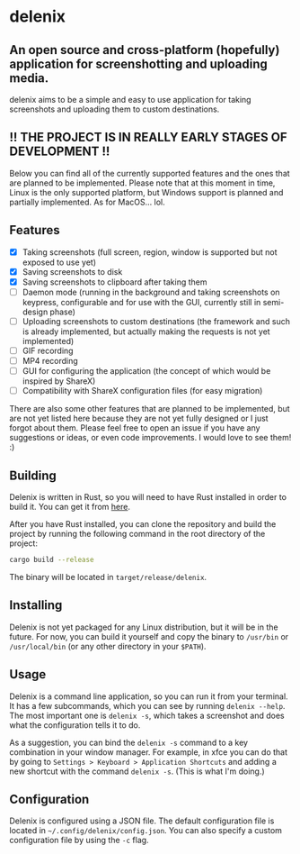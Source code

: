 # delenix

## An open source and cross-platform (hopefully) application for screenshotting and uploading media.

delenix aims to be a simple and easy to use application for taking screenshots and uploading them to custom destinations.

## !! THE PROJECT IS IN REALLY EARLY STAGES OF DEVELOPMENT !!

Below you can find all of the currently supported features and the ones that are planned to be implemented.
Please note that at this moment in time, Linux is the only supported platform, but Windows support is planned and partially implemented. As for MacOS... lol.

## Features

- [x] Taking screenshots (full screen, region, window is supported but not exposed to use yet)
- [x] Saving screenshots to disk
- [x] Saving screenshots to clipboard after taking them
- [ ] Daemon mode (running in the background and taking screenshots on keypress, configurable and for use with the GUI, currently still in semi-design phase)
- [ ] Uploading screenshots to custom destinations (the framework and such is already implemented, but actually making the requests is not yet implemented)
- [ ] GIF recording
- [ ] MP4 recording
- [ ] GUI for configuring the application (the concept of which would be inspired by ShareX)
- [ ] Compatibility with ShareX configuration files (for easy migration)

There are also some other features that are planned to be implemented, but are not yet listed here because they are not yet fully designed or I just forgot about them. Please feel free to open an issue if you have any suggestions or ideas, or even code improvements. I would love to see them! :)

## Building

Delenix is written in Rust, so you will need to have Rust installed in order to build it. You can get it from [here](https://rustup.rs/).

After you have Rust installed, you can clone the repository and build the project by running the following command in the root directory of the project:

```bash
cargo build --release
```

The binary will be located in `target/release/delenix`.

## Installing

Delenix is not yet packaged for any Linux distribution, but it will be in the future. For now, you can build it yourself and copy the binary to `/usr/bin` or `/usr/local/bin` (or any other directory in your `$PATH`).

## Usage

Delenix is a command line application, so you can run it from your terminal. It has a few subcommands, which you can see by running `delenix --help`. The most important one is `delenix -s`, which takes a screenshot and does what the configuration tells it to do.

As a suggestion, you can bind the `delenix -s` command to a key combination in your window manager. For example, in xfce you can do that by going to `Settings > Keyboard > Application Shortcuts` and adding a new shortcut with the command `delenix -s`. (This is what I'm doing.)

## Configuration

Delenix is configured using a JSON file. The default configuration file is located in `~/.config/delenix/config.json`. You can also specify a custom configuration file by using the `-c` flag.